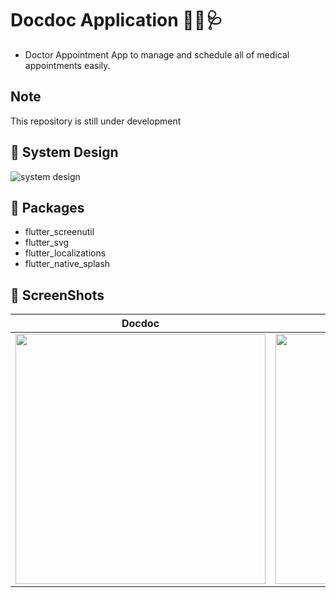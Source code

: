 # Docdoc Application 👩‍⚕️🩺
- Doctor Appointment App to manage and schedule all of medical appointments easily.
  
## Note
This repository is still under development

## 🎨 System Design

![system design](https://github.com/salsabilelshiekh2022/Docdoc_app/assets/120952415/9318db8b-d054-4eae-91fe-f1fe85fa1ce8)

## 🔌 Packages
- flutter_screenutil
- flutter_svg
- flutter_localizations
- flutter_native_splash

## 📸 ScreenShots
| Docdoc                                      | Application                                |
| -----------------------------------------   | -------------------------------------------|
| <img src="https://github.com/salsabilelshiekh2022/Docdoc_app/assets/120952415/f8b11a28-2184-4a93-833b-ca0e95b5855c"   width ="400"/> | <img src = "https://github.com/salsabilelshiekh2022/Docdoc_app/assets/120952415/6d1af0d5-8a7e-4b51-a67a-c661f809000f" width="400"/>  |
